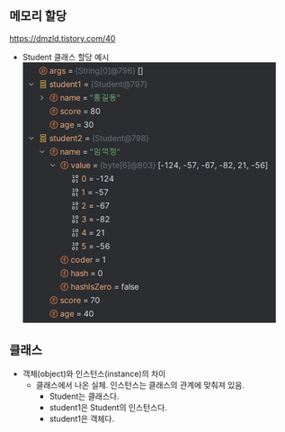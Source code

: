 ## 메모리 할당
https://dmzld.tistory.com/40
- Student 클래스 할당 예시
  ![img.png](img.png)

## 클래스
- 객체(object)와 인스턴스(instance)의 차이
  - 클래스에서 나온 실체. 인스턴스는 클래스의 관계에 맞춰져 있음.
    - Student는 클래스다.
    - student1은 Student의 인스턴스다.
    - student1은 객체다.